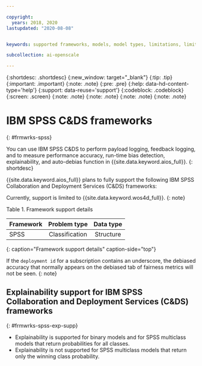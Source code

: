 ```yaml
---

copyright:
  years: 2018, 2020
lastupdated: "2020-08-08"


keywords: supported frameworks, models, model types, limitations, limits, spss, c&ds

subcollection: ai-openscale

---
```


{:shortdesc: .shortdesc}
{:new_window: target="_blank"}
{:tip: .tip}
{:important: .important}
{:note: .note}
{:pre: .pre}
{:help: data-hd-content-type='help'}
{:support: data-reuse='support'}
{:codeblock: .codeblock}
{:screen: .screen}
{:note: .note}
{:note: .note}
{:note: .note}
{:note: .note}

# IBM SPSS C&DS frameworks
{: #frmwrks-spss}

You can use IBM SPSS C&DS to perform payload logging, feedback logging, and to measure performance accuracy, run-time bias detection, explainability, and auto-debias function in {{site.data.keyword.aios_full}}.
{: shortdesc}

{{site.data.keyword.aios_full}} plans to fully support the following IBM SPSS Collaboration and Deployment Services (C&DS) frameworks:

Currently, support is limited to {{site.data.keyword.wos4d_full}}.
{: note}

Table 1. Framework support details

| Framework | Problem type | Data type |
|:---|:---:|:---:|
| SPSS | Classification | Structure |
{: caption="Framework support details" caption-side="top"}

If the `deployment id` for a subscription contains an underscore, the debiased accuracy that normally appears on the debiased tab of fairness metrics will not be seen.
{: note}


## Explainability support for IBM SPSS Collaboration and Deployment Services (C&DS) frameworks
{: #frmwrks-spss-exp-supp}

- Explainability is supported for binary models and for SPSS multiclass models that return probabilities for all classes. 
- Explainability is not supported for SPSS multiclass models that return only the winning class probability.



